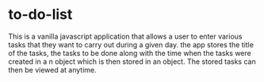 # to-do-list
 This is a vanilla javascript application that allows a user to enter various tasks that they want to carry out during a given day. the app stores the title of the tasks, the tasks to be done along with the time when the tasks were created in a n object which is then stored in an object.
 The stored tasks can then be viewed at anytime.
